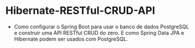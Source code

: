# Hibernate-RESTful-CRUD-API

- Como configurar o Spring Boot para usar o banco de dados PostgreSQL e construir uma API RESTful CRUD do zero. E como Spring Data JPA e Hibernate podem ser usados com PostgreSQL.
